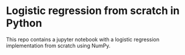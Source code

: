 # Logistic regression from scratch in Python
This repo contains a jupyter notebook with a logistic regression implementation from scratch using NumPy. 
